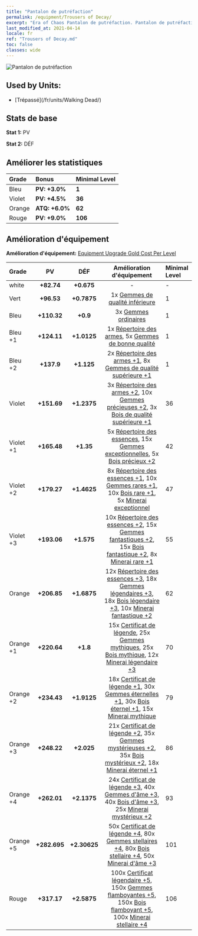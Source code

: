 ```yaml
---
title: "Pantalon de putréfaction"
permalink: /equipment/Trousers of Decay/
excerpt: "Era of Chaos Pantalon de putréfaction. Pantalon de putréfaction"
last_modified_at: 2021-04-14
locale: fr
ref: "Trousers of Decay.md"
toc: false
classes: wide
---
```


  ![Pantalon de putréfaction](/images/e/e_3024.png)

## Used by Units:

* [Trépassé](/fr/units/Walking Dead/) 


## Stats de base
 **Stat 1:** PV

 **Stat 2:** DÉF

## Améliorer les statistiques

  |     Grade    |   Bonus | Minimal Level | 
  |:-------------|:--------|:--------------| 
  | Bleu | **PV: +3.0%** | **1** | 
  | Violet | **PV: +4.5%** | **36** | 
  | Orange | **ATQ: +6.0%** | **62** | 
  | Rouge | **PV: +9.0%** | **106** | 


## Amélioration d'équipement
 **Amélioration d'équipement:** [Equipment Upgrade Gold Cost Per Level](/equipment/EquipmentUpgradeCostPerLevel/) 

  |          Grade      | PV | DÉF | Amélioration d'équipement | Minimal Level |
  |:--------------------|:---------:|:---------:|:----------------:|:--------------|
  | white | **+82.74** | **+0.675** | - | - |
  | Vert | **+96.53** | **+0.7875** | 1x [Gemmes de qualité inférieure](/fr/Items/mat_4/) | 1 |
  | Bleu | **+110.32** | **+0.9** | 3x [Gemmes ordinaires](/fr/Items/mat_10/) | 1 |
  | Bleu +1 | **+124.11** | **+1.0125** | 1x [Répertoire des armes](/fr/Items/mat_18/), 5x [Gemmes de bonne qualité](/fr/Items/mat_16/) | 1 |
  | Bleu +2 | **+137.9** | **+1.125** | 2x [Répertoire des armes +1](/fr/Items/mat_25/), 8x [Gemmes de qualité supérieure +1](/fr/Items/mat_23/) | 1 |
  | Violet | **+151.69** | **+1.2375** | 3x [Répertoire des armes +2](/fr/Items/mat_32/), 10x [Gemmes précieuses +2](/fr/Items/mat_30/), 3x [Bois de qualité supérieure +1](/fr/Items/mat_20/) | 36 |
  | Violet +1 | **+165.48** | **+1.35** | 5x [Répertoire des essences](/fr/Items/mat_39/), 15x [Gemmes exceptionnelles](/fr/Items/mat_37/), 5x [Bois précieux +2](/fr/Items/mat_27/) | 42 |
  | Violet +2 | **+179.27** | **+1.4625** | 8x [Répertoire des essences +1](/fr/Items/mat_46/), 10x [Gemmes rares +1](/fr/Items/mat_44/), 10x [Bois rare +1](/fr/Items/mat_41/), 5x [Minerai exceptionnel](/fr/Items/mat_33/) | 47 |
  | Violet +3 | **+193.06** | **+1.575** | 10x [Répertoire des essences +2](/fr/Items/mat_53/), 15x [Gemmes fantastiques +2](/fr/Items/mat_51/), 15x [Bois fantastique +2](/fr/Items/mat_48/), 8x [Minerai rare +1](/fr/Items/mat_40/) | 55 |
  | Orange | **+206.85** | **+1.6875** | 12x [Répertoire des essences +3](/fr/Items/mat_60/), 18x [Gemmes légendaires +3](/fr/Items/mat_58/), 18x [Bois légendaire +3](/fr/Items/mat_55/), 10x [Minerai fantastique +2](/fr/Items/mat_47/) | 62 |
  | Orange +1 | **+220.64** | **+1.8** | 15x [Certificat de légende](/fr/Items/mat_67/), 25x [Gemmes mythiques](/fr/Items/mat_65/), 25x [Bois mythique](/fr/Items/mat_62/), 12x [Minerai légendaire +3](/fr/Items/mat_54/) | 70 |
  | Orange +2 | **+234.43** | **+1.9125** | 18x [Certificat de légende +1](/fr/Items/mat_74/), 30x [Gemmes éternelles +1](/fr/Items/mat_72/), 30x [Bois éternel +1](/fr/Items/mat_69/), 15x [Minerai mythique](/fr/Items/mat_61/) | 79 |
  | Orange +3 | **+248.22** | **+2.025** | 21x [Certificat de légende +2](/fr/Items/mat_81/), 35x [Gemmes mystérieuses +2](/fr/Items/mat_79/), 35x [Bois mystérieux +2](/fr/Items/mat_76/), 18x [Minerai éternel +1](/fr/Items/mat_68/) | 86 |
  | Orange +4 | **+262.01** | **+2.1375** | 24x [Certificat de légende +3](/fr/Items/mat_88/), 40x [Gemmes d'âme +3](/fr/Items/mat_86/), 40x [Bois d'âme +3](/fr/Items/mat_83/), 25x [Minerai mystérieux +2](/fr/Items/mat_75/) | 93 |
  | Orange +5 | **+282.695** | **+2.30625** | 50x [Certificat de légende +4](/fr/Items/mat_95/), 80x [Gemmes stellaires +4](/fr/Items/mat_93/), 80x [Bois stellaire +4](/fr/Items/mat_90/), 50x [Minerai d'âme +3](/fr/Items/mat_82/) | 101 |
  | Rouge | **+317.17** | **+2.5875** | 100x [Certificat légendaire +5](/fr/Items/mat_102/), 150x [Gemmes flamboyantes +5](/fr/Items/mat_100/), 150x [Bois flamboyant +5](/fr/Items/mat_97/), 100x [Minerai stellaire +4](/fr/Items/mat_89/) | 106 |

